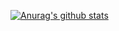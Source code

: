 [![Anurag's github stats](https://github-readme-stats.vercel.app/api?username=leeseojune53)](https://github.com/anuraghazra/github-readme-stats)

<!--[![Top Langs](https://github-readme-stats.vercel.app/api/top-langs/?username=leeseojune53)](https://github.com/anuraghazra/github-readme-stats)-->
